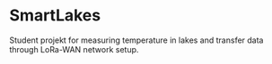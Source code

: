 # SmartLakes
Student projekt for measuring temperature in lakes and transfer data through LoRa-WAN network setup.
